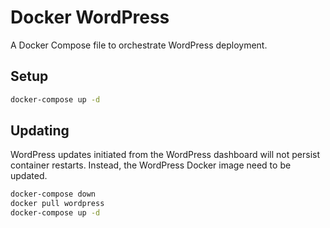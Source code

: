 # Docker WordPress

A Docker Compose file to orchestrate WordPress deployment.

## Setup

```Bash
docker-compose up -d
```

## Updating

WordPress updates initiated from the WordPress dashboard will not persist container restarts. Instead, the WordPress Docker image need to be updated.

```Bash
docker-compose down
docker pull wordpress
docker-compose up -d
```
